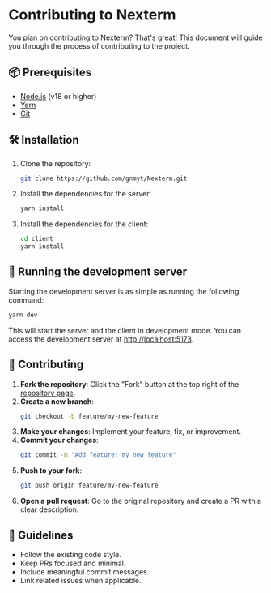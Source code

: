 # Contributing to Nexterm

You plan on contributing to Nexterm? That's great! This document will guide you through the process of contributing to
the project.

## 📦 Prerequisites

- [Node.js](https://nodejs.org/en/download/) (v18 or higher)
- [Yarn](https://yarnpkg.com/getting-started/install)
- [Git](https://git-scm.com/downloads)

## 🛠️ Installation

1. Clone the repository:
    ```sh
    git clone https://github.com/gnmyt/Nexterm.git
    ```
2. Install the dependencies for the server:
    ```sh
    yarn install
    ```
3. Install the dependencies for the client:
    ```sh
    cd client
    yarn install
    ```

## 🏃 Running the development server

Starting the development server is as simple as running the following command:

```sh
yarn dev
```

This will start the server and the client in development mode. You can access the development server
at [http://localhost:5173](http://localhost:5173).

## 🤝 Contributing

1. **Fork the repository**: Click the "Fork" button at the top right of
   the [repository page](https://github.com/gnmyt/Nexterm).
2. **Create a new branch**:
    ```sh
    git checkout -b feature/my-new-feature
    ```
3. **Make your changes**: Implement your feature, fix, or improvement.
4. **Commit your changes**:
    ```sh
    git commit -m "Add feature: my new feature"
    ```
5. **Push to your fork**:
    ```sh
    git push origin feature/my-new-feature
    ```
6. **Open a pull request**: Go to the original repository and create a PR with a clear description.

## 📝 Guidelines

- Follow the existing code style.
- Keep PRs focused and minimal.
- Include meaningful commit messages.
- Link related issues when applicable.